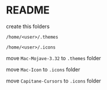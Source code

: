 # README

create this folders

`/home/<user>/.themes`

`/home/<user>/.icons`



move `Mac-Mojave-3.32` to `.themes` folder

move `Mac-Icon` to `.icons` folder

move `Capitane-Cursors` to `.icons` folder
